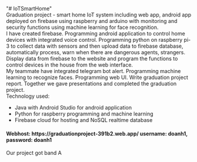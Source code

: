 "# IoTSmartHome" 
<br>
Graduation project - smart home IoT system including web app, android app deployed on firebase using raspberry and arduino with monitoring and security functions using machine learning for face recognition. <br>
I have created firebase. Programming android application to control home devices with integrated voice control. Programming python on raspberry pi-3 to collect data with sensors and then upload data to firebase database, automatically process, warn when there are dangerous agents, strangers. Display data from firebase to the website and program the functions to control devices in the house from the web interface. <br>
My teammate have integrated telegram bot alert. Programming machine learning to recognize faces. Programming web UI. Write graduation project report.
Together we gave presentations and completed the graduation project.<br>
Technology used:<br>
  - Java with Android Studio for android application <br>
  - Python for raspberry programming and machine learning <br>
  - Firebase cloud for hosting and NoSQL realtime database
<h4> Webhost: https://graduationproject-391b2.web.app/ username: doanh1, password: doanh1</h4>
Our project got band A
